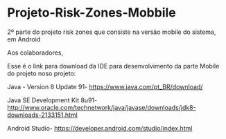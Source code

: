 # Projeto-Risk-Zones-Mobbile
2º parte do projeto risk zones que consiste na versão mobile do sistema, em Android

Aos colaboradores,

   Esse é o link para download da IDE para desenvolvimento da parte Mobile do projeto noso projeto:
   
   
   Java - Version 8 Update 91-
   https://www.java.com/pt_BR/download/
   
   Java SE Development Kit 8u91-
   http://www.oracle.com/technetwork/java/javase/downloads/jdk8-downloads-2133151.html
   
   Android Studio-
   https://developer.android.com/studio/index.html
   



